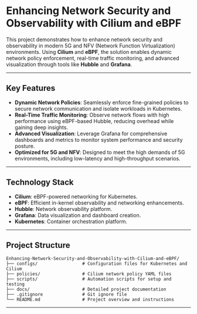 # **Enhancing Network Security and Observability with Cilium and eBPF**

This project demonstrates how to enhance network security and observability in modern 5G and NFV (Network Function Virtualization) environments. Using **Cilium** and **eBPF**, the solution enables dynamic network policy enforcement, real-time traffic monitoring, and advanced visualization through tools like **Hubble** and **Grafana**.

---

## **Key Features**
- **Dynamic Network Policies**: Seamlessly enforce fine-grained policies to secure network communication and isolate workloads in Kubernetes.
- **Real-Time Traffic Monitoring**: Observe network flows with high performance using eBPF-based Hubble, reducing overhead while gaining deep insights.
- **Advanced Visualization**: Leverage Grafana for comprehensive dashboards and metrics to monitor system performance and security posture.
- **Optimized for 5G and NFV**: Designed to meet the high demands of 5G environments, including low-latency and high-throughput scenarios.

---

## **Technology Stack**
- **Cilium**: eBPF-powered networking for Kubernetes.
- **eBPF**: Efficient in-kernel observability and networking enhancements.
- **Hubble**: Network observability platform.
- **Grafana**: Data visualization and dashboard creation.
- **Kubernetes**: Container orchestration platform.

---

## **Project Structure**
```plaintext
Enhancing-Network-Security-and-Observability-with-Cilium-and-eBPF/
├── configs/                 # Configuration files for Kubernetes and Cilium
├── policies/                # Cilium network policy YAML files
├── scripts/                 # Automation scripts for setup and testing
├── docs/                    # Detailed project documentation
├── .gitignore               # Git ignore file
└── README.md                # Project overview and instructions
```

---

